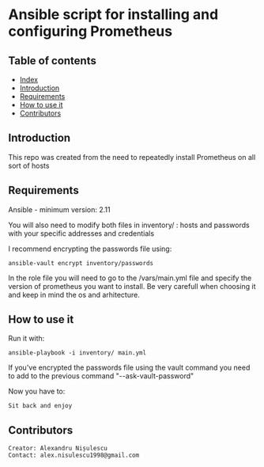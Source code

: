 # Ansible script for installing and configuring Prometheus

## Table of contents
  * [Index](#index)
  * [Introduction](#introduction)
  * [Requirements](#requirements)
  * [How to use it](#how-to-use-it)
  * [Contributors](#contributors)


## Introduction
This repo was created from the need to repeatedly install Prometheus on all sort of hosts
    

## Requirements

Ansible - minimum version: 2.11

You will also need to modify both files in inventory/ : hosts and passwords with your specific addresses and credentials

I recommend encrypting the passwords file using:

    ansible-vault encrypt inventory/passwords

In the role file you will need to go to the /vars/main.yml file and specify the version of prometheus you want to install. Be very carefull when choosing it and keep in mind the os and arhitecture.

## How to use it
Run it with:

    ansible-playbook -i inventory/ main.yml

If you've encrypted the passwords file using the vault command you need to add to the previous command "--ask-vault-password"

Now you have to:

    Sit back and enjoy

## Contributors
    Creator: Alexandru Nișulescu
    Contact: alex.nisulescu1998@gmail.com
